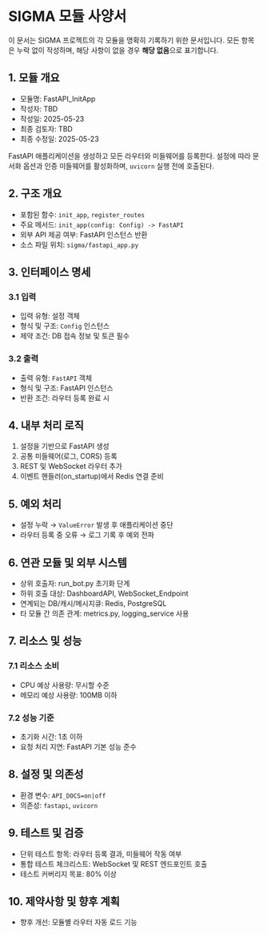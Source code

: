 # SIGMA 모듈 사양서

이 문서는 SIGMA 프로젝트의 각 모듈을 명확히 기록하기 위한 문서입니다. 모든 항목은 누락 없이 작성하며, 해당 사항이 없을 경우 **해당 없음**으로 표기합니다.

## 1. 모듈 개요
* 모듈명: FastAPI_InitApp
* 작성자: TBD
* 작성일: 2025-05-23
* 최종 검토자: TBD
* 최종 수정일: 2025-05-23

FastAPI 애플리케이션을 생성하고 모든 라우터와 미들웨어를 등록한다. 설정에 따라
문서화 옵션과 인증 미들웨어를 활성화하며, `uvicorn` 실행 전에 호출된다.

## 2. 구조 개요
* 포함된 함수: `init_app`, `register_routes`
* 주요 메서드: `init_app(config: Config) -> FastAPI`
* 외부 API 제공 여부: FastAPI 인스턴스 반환
* 소스 파일 위치: `sigma/fastapi_app.py`

## 3. 인터페이스 명세
### 3.1 입력
* 입력 유형: 설정 객체
* 형식 및 구조: `Config` 인스턴스
* 제약 조건: DB 접속 정보 및 토큰 필수

### 3.2 출력
* 출력 유형: `FastAPI` 객체
* 형식 및 구조: FastAPI 인스턴스
* 반환 조건: 라우터 등록 완료 시

## 4. 내부 처리 로직
1. 설정을 기반으로 FastAPI 생성
2. 공통 미들웨어(로그, CORS) 등록
3. REST 및 WebSocket 라우터 추가
4. 이벤트 핸들러(on_startup)에서 Redis 연결 준비

## 5. 예외 처리
* 설정 누락 → `ValueError` 발생 후 애플리케이션 중단
* 라우터 등록 중 오류 → 로그 기록 후 예외 전파

## 6. 연관 모듈 및 외부 시스템
* 상위 호출자: run_bot.py 초기화 단계
* 하위 호출 대상: DashboardAPI, WebSocket_Endpoint
* 연계되는 DB/캐시/메시지큐: Redis, PostgreSQL
* 타 모듈 간 의존 관계: metrics.py, logging_service 사용

## 7. 리소스 및 성능
### 7.1 리소스 소비
* CPU 예상 사용량: 무시할 수준
* 메모리 예상 사용량: 100MB 이하

### 7.2 성능 기준
* 초기화 시간: 1초 이하
* 요청 처리 지연: FastAPI 기본 성능 준수

## 8. 설정 및 의존성
* 환경 변수: `API_DOCS=on|off`
* 의존성: `fastapi`, `uvicorn`

## 9. 테스트 및 검증
* 단위 테스트 항목: 라우터 등록 결과, 미들웨어 작동 여부
* 통합 테스트 체크리스트: WebSocket 및 REST 엔드포인트 호출
* 테스트 커버리지 목표: 80% 이상

## 10. 제약사항 및 향후 계획
* 향후 개선: 모듈별 라우터 자동 로드 기능
